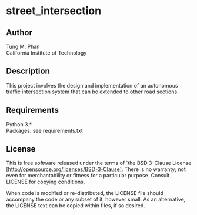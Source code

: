 # street_intersection
## Author
Tung M. Phan <br />
California Institute of Technology <br />
## Description
This project involves the design and implementation of an autonomous traffic intersection system that can be extended to other road sections.
## Requirements
Python 3.* <br />
Packages: see requirements.txt <br />
## License

This is free software released under the terms of `the BSD 3-Clause License
[http://opensource.org/licenses/BSD-3-Clause].  There is no warranty; not even
for merchantability or fitness for a particular purpose.  Consult LICENSE for
copying conditions. <br />

When code is modified or re-distributed, the LICENSE file should accompany the code or any subset of
it, however small.
As an alternative, the LICENSE text can be copied within files, if so desired. <br />
